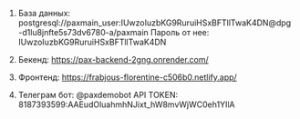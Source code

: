 1. База данных:
postgresql://paxmain_user:IUwzoIuzbKG9RuruiHSxBFTllTwaK4DN@dpg-d1lu8jnfte5s73dv6780-a/paxmain
Пароль от нее:
IUwzoIuzbKG9RuruiHSxBFTllTwaK4DN

2. Бекенд:
https://pax-backend-2gng.onrender.com/

3. Фронтенд:
https://frabjous-florentine-c506b0.netlify.app/

4. Телеграм бот:
@paxdemobot
API TOKEN:
8187393599:AAEudOluahmhNJixt_hW8mvWjWC0eh1YIlA